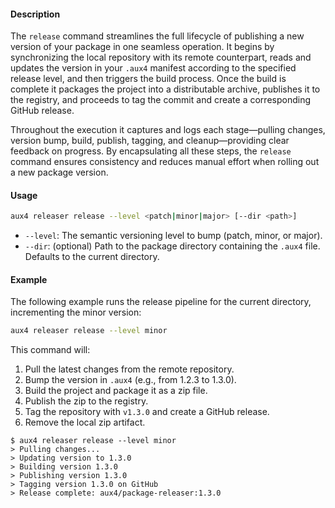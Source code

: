 #### Description

The `release` command streamlines the full lifecycle of publishing a new version of your package in one seamless operation. It begins by synchronizing the local repository with its remote counterpart, reads and updates the version in your `.aux4` manifest according to the specified release level, and then triggers the build process. Once the build is complete it packages the project into a distributable archive, publishes it to the registry, and proceeds to tag the commit and create a corresponding GitHub release.

Throughout the execution it captures and logs each stage—pulling changes, version bump, build, publish, tagging, and cleanup—providing clear feedback on progress. By encapsulating all these steps, the `release` command ensures consistency and reduces manual effort when rolling out a new package version.

#### Usage

```bash
aux4 releaser release --level <patch|minor|major> [--dir <path>]
```

- `--level`: The semantic versioning level to bump (patch, minor, or major).
- `--dir`: (optional) Path to the package directory containing the `.aux4` file. Defaults to the current directory.

#### Example

The following example runs the release pipeline for the current directory, incrementing the minor version:

```bash
aux4 releaser release --level minor
```

This command will:
1. Pull the latest changes from the remote repository.
2. Bump the version in `.aux4` (e.g., from 1.2.3 to 1.3.0).
3. Build the project and package it as a zip file.
4. Publish the zip to the registry.
5. Tag the repository with `v1.3.0` and create a GitHub release.
6. Remove the local zip artifact.

```text
$ aux4 releaser release --level minor
> Pulling changes...
> Updating version to 1.3.0
> Building version 1.3.0
> Publishing version 1.3.0
> Tagging version 1.3.0 on GitHub
> Release complete: aux4/package-releaser:1.3.0
```
